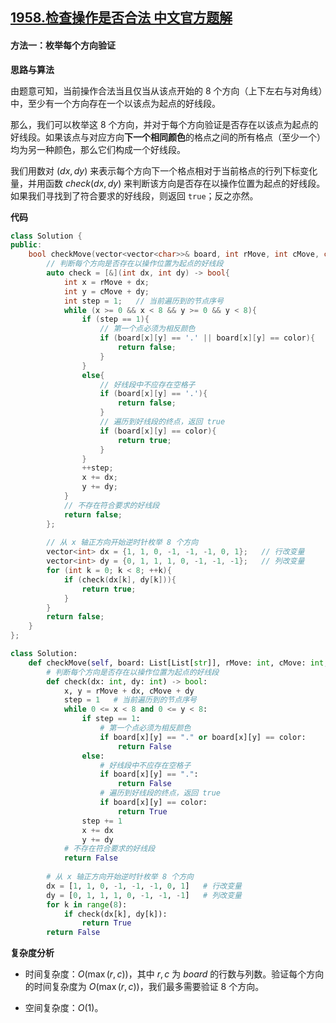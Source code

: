 ## [1958.检查操作是否合法 中文官方题解](https://leetcode.cn/problems/check-if-move-is-legal/solutions/100000/jian-cha-cao-zuo-shi-fou-he-fa-by-leetco-gqwz)
#### 方法一：枚举每个方向验证

**思路与算法**

由题意可知，当前操作合法当且仅当从该点开始的 $8$ 个方向（上下左右与对角线）中，至少有一个方向存在一个以该点为起点的好线段。

那么，我们可以枚举这 $8$ 个方向，并对于每个方向验证是否存在以该点为起点的好线段。如果该点与对应方向**下一个相同颜色**的格点之间的所有格点（至少一个）均为另一种颜色，那么它们构成一个好线段。

我们用数对 $(\textit{dx}, \textit{dy})$ 来表示每个方向下一个格点相对于当前格点的行列下标变化量，并用函数 $\textit{check}(\textit{dx}, \textit{dy})$ 来判断该方向是否存在以操作位置为起点的好线段。如果我们寻找到了符合要求的好线段，则返回 $\texttt{true}$；反之亦然。

**代码**

```C++ [sol1-C++]
class Solution {
public:
    bool checkMove(vector<vector<char>>& board, int rMove, int cMove, char color) {
        // 判断每个方向是否存在以操作位置为起点的好线段
        auto check = [&](int dx, int dy) -> bool{
            int x = rMove + dx;
            int y = cMove + dy;
            int step = 1;   // 当前遍历到的节点序号
            while (x >= 0 && x < 8 && y >= 0 && y < 8){
                if (step == 1){
                    // 第一个点必须为相反颜色
                    if (board[x][y] == '.' || board[x][y] == color){
                        return false;
                    }
                }
                else{
                    // 好线段中不应存在空格子
                    if (board[x][y] == '.'){
                        return false;
                    }
                    // 遍历到好线段的终点，返回 true
                    if (board[x][y] == color){
                        return true;
                    }
                }
                ++step;
                x += dx;
                y += dy;
            }
            // 不存在符合要求的好线段
            return false;
        };
        
        // 从 x 轴正方向开始逆时针枚举 8 个方向
        vector<int> dx = {1, 1, 0, -1, -1, -1, 0, 1};   // 行改变量
        vector<int> dy = {0, 1, 1, 1, 0, -1, -1, -1};   // 列改变量
        for (int k = 0; k < 8; ++k){
            if (check(dx[k], dy[k])){
                return true;
            }
        }
        return false;
    }
};
```


```Python [sol1-Python3]
class Solution:
    def checkMove(self, board: List[List[str]], rMove: int, cMove: int, color: str) -> bool:
        # 判断每个方向是否存在以操作位置为起点的好线段
        def check(dx: int, dy: int) -> bool:
            x, y = rMove + dx, cMove + dy
            step = 1   # 当前遍历到的节点序号
            while 0 <= x < 8 and 0 <= y < 8:
                if step == 1:
                    # 第一个点必须为相反颜色
                    if board[x][y] == "." or board[x][y] == color:
                        return False
                else:
                    # 好线段中不应存在空格子
                    if board[x][y] == ".":
                        return False
                    # 遍历到好线段的终点，返回 true
                    if board[x][y] == color:
                        return True
                step += 1
                x += dx
                y += dy
            # 不存在符合要求的好线段
            return False
        
        # 从 x 轴正方向开始逆时针枚举 8 个方向
        dx = [1, 1, 0, -1, -1, -1, 0, 1]   # 行改变量
        dy = [0, 1, 1, 1, 0, -1, -1, -1]   # 列改变量
        for k in range(8):
            if check(dx[k], dy[k]):
                return True
        return False
```


**复杂度分析**

- 时间复杂度：$O(\max(r, c))$，其中 $r, c$ 为 $\textit{board}$ 的行数与列数。验证每个方向的时间复杂度为 $O(\max(r, c))$，我们最多需要验证 $8$ 个方向。

- 空间复杂度：$O(1)$。